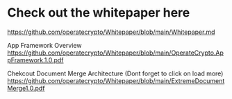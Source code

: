 # Check out the whitepaper here

https://github.com/operatecrypto/Whitepaper/blob/main/Whitepaper.md

App Framework Overview
https://github.com/operatecrypto/Whitepaper/blob/main/OperateCrypto.AppFramework.1.0.pdf

Chekcout Document Merge Architecture (Dont forget to click on load more)
https://github.com/operatecrypto/Whitepaper/blob/main/ExtremeDocumentMerge1.0.pdf


